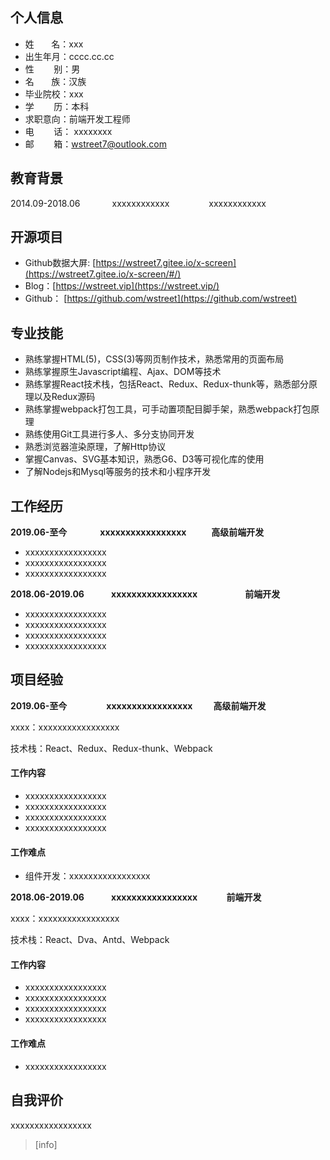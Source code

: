
## 个人信息

* 姓        名：xxx
* 出生年月：cccc.cc.cc
* 性                    别：男
* 名        族：汉族
* 毕业院校：xxx
* 学        历：本科
* 求职意向：前端开发工程师
* 电        话： xxxxxxxx
* 邮        箱：wstreet7@outlook.com

## 教育背景

2014.09-2018.06             xxxxxxxxxxxx                xxxxxxxxxxxx 

## 开源项目

* Github数据大屏: [https://wstreet7.gitee.io/x-screen](https://wstreet7.gitee.io/x-screen/#/)
* Blog：[https://wstreet.vip](https://wstreet.vip/)
* Github： [https://github.com/wstreet](https://github.com/wstreet)

## **专业技能**

* 熟练掌握HTML(5)，CSS(3)等网页制作技术，熟悉常用的页面布局
* 熟练掌握原生Javascript编程、Ajax、DOM等技术
* 熟练掌握React技术栈，包括React、Redux、Redux-thunk等，熟悉部分原理以及Redux源码
* 熟练掌握webpack打包工具，可手动置项配目脚手架，熟悉webpack打包原理
* 熟练使用Git工具进行多人、多分支协同开发
* 熟悉浏览器渲染原理，了解Http协议
* 掌握Canvas、SVG基本知识，熟悉G6、D3等可视化库的使用
* 了解Nodejs和Mysql等服务的技术和小程序开发

## 工作经历

**2019.06-至今                 xxxxxxxxxxxxxxxxx                     高级前端开发**

* xxxxxxxxxxxxxxxxx
* xxxxxxxxxxxxxxxxx
* xxxxxxxxxxxxxxxxx

**2018.06-2019.06             xxxxxxxxxxxxxxxxx                       前端开发**

* xxxxxxxxxxxxxxxxx
* xxxxxxxxxxxxxxxxx
* xxxxxxxxxxxxxxxxx
* xxxxxxxxxxxxxxxxx

## 项目经验

**2019.06-至今                   xxxxxxxxxxxxxxxxx          高级前端开发**

xxxx：xxxxxxxxxxxxxxxxx

技术栈：React、Redux、Redux-thunk、Webpack

#### 工作内容

* xxxxxxxxxxxxxxxxx
* xxxxxxxxxxxxxxxxx
* xxxxxxxxxxxxxxxxx
* xxxxxxxxxxxxxxxxx

#### 工作难点

* 组件开发：xxxxxxxxxxxxxxxxx

**2018.06-2019.06                       xxxxxxxxxxxxxxxxx              前端开发**

xxxx：xxxxxxxxxxxxxxxxx

技术栈：React、Dva、Antd、Webpack

#### 工作内容
* xxxxxxxxxxxxxxxxx
* xxxxxxxxxxxxxxxxx
* xxxxxxxxxxxxxxxxx
* xxxxxxxxxxxxxxxxx

#### 工作难点
* xxxxxxxxxxxxxxxxx

## 自我评价
xxxxxxxxxxxxxxxxx
>[info]
